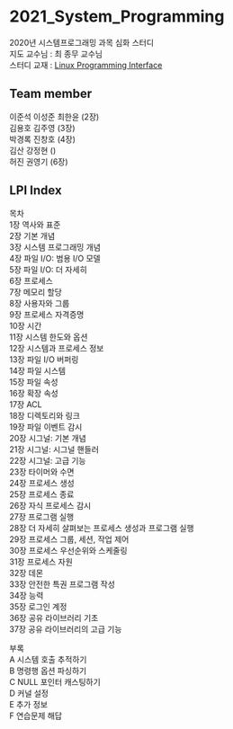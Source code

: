 # 2021_System_Programming
2020년 시스템프로그래밍 과목 심화 스터디 <br>
지도 교수님 : 최 종무 교수님<br>
스터디 교재 : [Linux Programming Interface](https://man7.org/tlpi/)<br>

## Team member
이준석 이성준 최한윤 (2장)<br>
김용호 김주영 (3장)<br>
박경록 진창호 (4장)<br>
김산 강정현 () <br>
허진 권영기 (6장)<br>

## LPI Index
목차<br>
1장 역사와 표준<br>
2장 기본 개념<br>
3장 시스템 프로그래밍 개념<br>
4장 파일 I/O: 범용 I/O 모델<br>
5장 파일 I/O: 더 자세히<br>
6장 프로세스<br>
7장 메모리 할당<br>
8장 사용자와 그룹<br>
9장 프로세스 자격증명<br>
10장 시간<br>
11장 시스템 한도와 옵션<br>
12장 시스템과 프로세스 정보<br>
13장 파일 I/O 버퍼링<br>
14장 파일 시스템<br>
15장 파일 속성<br>
16장 확장 속성<br>
17장 ACL<br>
18장 디렉토리와 링크<br>
19장 파일 이벤트 감시<br>
20장 시그널: 기본 개념<br>
21장 시그널: 시그널 핸들러<br>
22장 시그널: 고급 기능<br>
23장 타이머와 수면<br>
24장 프로세스 생성<br>
25장 프로세스 종료<br>
26장 자식 프로세스 감시<br>
27장 프로그램 실행<br>
28장 더 자세히 살펴보는 프로세스 생성과 프로그램 실행<br>
29장 프로세스 그룹, 세션, 작업 제어<br>
30장 프로세스 우선순위와 스케줄링<br>
31장 프로세스 자원<br>
32장 데몬<br>
33장 안전한 특권 프로그램 작성<br>
34장 능력<br>
35장 로그인 계정<br>
36장 공유 라이브러리 기초<br>
37장 공유 라이브러리의 고급 기능<br>

부록<br>
A 시스템 호출 추적하기<br>
B 명령행 옵션 파싱하기<br>
C NULL 포인터 캐스팅하기<br>
D 커널 설정<br>
E 추가 정보<br>
F 연습문제 해답<br>

